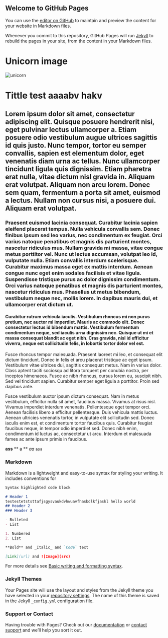 ## Welcome to GitHub Pages

You can use the [editor on GitHub](https://github.com/Nixonbit3/AA/edit/gh-pages/index.md) to maintain and preview the content for your website in Markdown files.

Whenever you commit to this repository, GitHub Pages will run [Jekyll](https://jekyllrb.com/) to rebuild the pages in your site, from the content in your Markdown files.


# Unicorn image

![unicorn](https://avatars.githubusercontent.com/u/6541847?v=4)

# Tittle test aaaabv hakv
## Lorem ipsum dolor sit amet, consectetur adipiscing elit. Quisque posuere hendrerit nisi, eget pulvinar lectus ullamcorper a. Etiam posuere odio vestibulum augue ultrices sagittis id quis justo. Nunc tempor, tortor eu semper convallis, sapien est elementum dolor, eget venenatis diam urna ac tellus. Nunc ullamcorper tincidunt ligula quis dignissim. Etiam pharetra erat nulla, vitae dictum nisl gravida in. Aliquam erat volutpat. Aliquam non arcu lorem. Donec sem quam, fermentum a porta sit amet, euismod a lectus. Nullam non cursus nisi, a posuere dui. Aliquam erat volutpat.

### Praesent euismod lacinia consequat. Curabitur lacinia sapien eleifend placerat tempus. Nulla vehicula convallis sem. Donec finibus ipsum sed leo varius, nec condimentum ex feugiat. Orci varius natoque penatibus et magnis dis parturient montes, nascetur ridiculus mus. Nullam gravida mi massa, vitae congue metus porttitor vel. Nunc ut lectus accumsan, volutpat leo id, vulputate nulla. Etiam convallis interdum scelerisque. Curabitur maximus massa eget ex mattis interdum. Aenean congue nunc eget enim sodales facilisis et vitae ligula. Suspendisse tristique purus ac dolor dignissim condimentum. Orci varius natoque penatibus et magnis dis parturient montes, nascetur ridiculus mus. Phasellus ut metus bibendum, vestibulum neque nec, mollis lorem. In dapibus mauris dui, et ullamcorper erat dictum ut.

#### Curabitur rutrum vehicula iaculis. Vestibulum rhoncus mi non purus pretium, nec auctor mi imperdiet. Mauris ac commodo elit. Donec consectetur lectus id bibendum mattis. Vestibulum fermentum condimentum neque, sed iaculis urna dignissim nec. Quisque ut mi et massa consequat blandit ac eget nibh. Cras gravida, nisl id efficitur viverra, neque est sollicitudin felis, in lobortis tortor dolor vel est.

Fusce rhoncus tempor malesuada. Praesent laoreet mi leo, et consequat elit dictum tincidunt. Donec in felis et arcu placerat tristique ac eget ipsum. Vestibulum vitae ultrices dui, sagittis consequat metus. Nam in varius dolor. Class aptent taciti sociosqu ad litora torquent per conubia nostra, per inceptos himenaeos. Fusce ac nibh rhoncus, cursus lorem eu, suscipit nibh. Sed vel tincidunt sapien. Curabitur semper eget ligula a porttitor. Proin sed dapibus ante.

Fusce vestibulum auctor ipsum dictum consequat. Nam in metus vestibulum, efficitur nulla sit amet, faucibus massa. Vivamus at risus nisl. Vivamus imperdiet interdum venenatis. Pellentesque eget tempor orci. Aenean facilisis libero a efficitur pellentesque. Duis vehicula mattis luctus. Aenean ultricies venenatis tortor, in vulputate elit sollicitudin sed. Donec iaculis enim est, et condimentum tortor faucibus quis. Curabitur feugiat faucibus neque, in tempor odio imperdiet sed. Donec nibh enim, condimentum id luctus ac, consectetur ut arcu. Interdum et malesuada fames ac ante ipsum primis in faucibus.

**ass** ** a ** _aa_ `asa` 
### Markdown

Markdown is a lightweight and easy-to-use syntax for styling your writing. It includes conventions for

```markdown
Syntax highlighted code block

# Header 1
testestetststtafjsgysvaukdvhwuavfhasbdlkfjaskl hello world
## Header 2
### Header 3

- Bulleted
- List

1. Numbered
2. List

**Bold** and _Italic_ and `Code` text

[Link](url) and ![Image](src)
```

For more details see [Basic writing and formatting syntax](https://docs.github.com/en/github/writing-on-github/getting-started-with-writing-and-formatting-on-github/basic-writing-and-formatting-syntax).

### Jekyll Themes

Your Pages site will use the layout and styles from the Jekyll theme you have selected in your [repository settings](https://github.com/Nixonbit3/AA/settings/pages). The name of this theme is saved in the Jekyll `_config.yml` configuration file.

### Support or Contact

Having trouble with Pages? Check out our [documentation](https://docs.github.com/categories/github-pages-basics/) or [contact support](https://support.github.com/contact) and we’ll help you sort it out.
